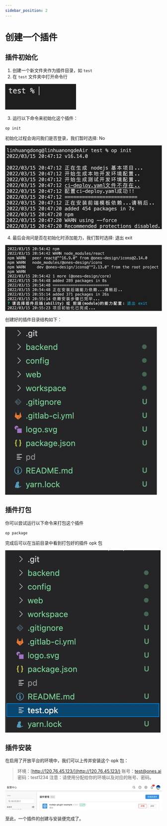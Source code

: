 ```yaml
---
sidebar_position: 2
---
```


# 创建一个插件

## 插件初始化

1. 创建一个新文件夹作为插件目录，如 `test`
2. 在 `test` 文件夹中打开命令行

![image](images/test.jpg)

3. 运行以下命令来初始化这个插件：

```
op init
```

初始化过程会询问我们是否登录，我们暂时选择: No

![image](images/login.jpg)

4. 最后会询问是否在初始化时添加能力，我们暂时选择: 退出 exit

![image](images/exit.jpg)

创建好的插件目录结构如下：

![image](images/dir.jpg)

## 插件打包

你可以尝试运行以下命令来打包这个插件

```
op package
```

完成后可以在当前目录中看到打包好的插件 opk 包

![image](images/opk.jpg)

## 插件安装

在启用了开放平台的环境中，我们可以上传并安装这个 opk 包：

> 环境：[http://120.76.45.123/](http://120.76.45.123/)
> 账号：test@ones.ai
> 密码：test1234
> 注意：请使用分配给你的环境以及对应的账号、密码。

![image](images/install.jpg)

至此，一个插件的创建与安装便完成了。
